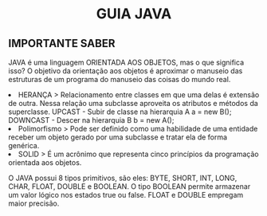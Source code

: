 <h1 align = "center"> GUIA JAVA </h1>
<h2> IMPORTANTE SABER </h2>
<p> JAVA é uma linguagem ORIENTADA AOS OBJETOS, mas o que significa isso? O objetivo da orientação aos objetos é aproximar o manuseio das estruturas de um programa do
manuseio das coisas do mundo real. </p>
<li> HERANÇA > Relacionamento entre classes em que uma delas é extensão de outra. Nessa relação uma subclasse aproveita os atributos e métodos da superclasse.
UPCAST - Subir de classe na hierarquia A a = new B(); DOWNCAST - Descer na hierarquia B b = new A();
<li> Polimorfismo > Pode ser definido como uma habilidade de uma entidade receber um objeto gerado por uma subclasse e tratar ela de forma genérica.
<li> SOLID > É um acrônimo que representa cinco princípios da programação orientada aos objetos.
<p> O JAVA possui 8 tipos primitivos, são eles: BYTE, SHORT, INT, LONG, CHAR, FLOAT, DOUBLE e BOOLEAN. O tipo BOOLEAN permite armazenar um valor lógico nos estados true
ou false. FLOAT e DOUBLE empregam maior precisão. </p>
